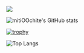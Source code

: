 ![](https://komarev.com/ghpvc/?username=your-github-mitiOOchite&color=lightgrey&style=for-the-badge	)

![mitiOOchite's GitHub stats](https://github-readme-stats.vercel.app/api?username=mitiOOchite&show_icons=true&theme=transparent)

[![trophy](https://github-profile-trophy.vercel.app/?username=mitiOOchite&theme=juicyfresh)](https://github.com/mitiOOchite/github-profile-trophy)

![Top Langs](https://github-readme-stats.vercel.app/api/top-langs/?username=mitiOOchite&layout=compact)


